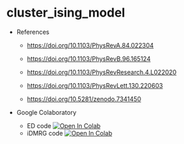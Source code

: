 # cluster_ising_model

- References
  - https://doi.org/10.1103/PhysRevA.84.022304
  - https://doi.org/10.1103/PhysRevB.96.165124
  - https://doi.org/10.1103/PhysRevResearch.4.L022020
  - https://doi.org/10.1103/PhysRevLett.130.220603

  - https://doi.org/10.5281/zenodo.7341450

- Google Colaboratory
  - ED code [![Open In Colab](https://colab.research.google.com/assets/colab-badge.svg)](https://colab.research.google.com/github/ryuikaneko/cluster_ising_model/blob/master/code_ed_quspin/chain_ising_control_g_ed.ipynb)
  - iDMRG code [![Open In Colab](https://colab.research.google.com/assets/colab-badge.svg)](https://colab.research.google.com/github/ryuikaneko/cluster_ising_model/blob/master/code_idmrg_tenpy/chain_ising_control_g_idmrg_2.ipynb)
